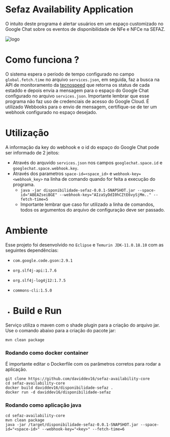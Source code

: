 # Sefaz Availability Application

O intuito deste programa é alertar usuários em um espaço customizado no Google Chat sobre os eventos de disponibilidade de NFe e NFCe na SEFAZ.

![logo](https://github.com/daviddev16/sefaz-availability-core/blob/master/assets/logo.png)

# Como funciona ?

O sistema espera o período de tempo configurado no campo ``global.fetch.time`` no arquivo ``services.json``, em seguida, faz a busca na API de monitoramento da [tecnospeed](monitor.tecnospeed.com.br) que retorna os status de cada estaddo e depois envia a mensagem para o espaço do Google Chat configurado no arquivo ``services.json``. Importante lembrar que esse programa não faz uso de credenciais de acesso do Google Cloud. É utilizado Webbooks para o envio de mensagem, certifique-se de ter um webhook configurado no espaço desejado.

# Utilização

A informação da key do webhook e o id do espaço do Google Chat pode ser informado de 2 jeitos:
- Através do arquvido ``services.json`` nos campos ``googlechat.space.id`` e ``googlechat.space.webhook.key``.
- Através dos parametros ``space-id=<space_id>`` e ``webhook-key=<webhook_key>`` na linha de comando quando for feita a execução do programa.
  - ``java -jar disponibilidade-sefaz-0.0.1-SNAPSHOT.jar --space-id="ABEAZseiBGE" --webhook-key="AIzaSyDdI0hCZtE6vySjMm.." --fetch-time=5``
  - Importante lembrar que caso for utilizado a linha de comandos, todos os argumentos do arquivo de configuração deve ser passado.

# Ambiente

Esse projeto foi desenvolvido no ``Eclipse`` e ``Temurin JDK-11.0.18.10`` com as seguintes dependências:
- ``com.google.code.gson:2.9.1``
- ``org.slf4j-api:1.7.6``
- ``org.slf4j-log4j12:1.7.5``
- ``commons-cli:1.5.0``

- # Build e Run

Serviço utiliza o maven com o shade plugin para a criação do arquivo jar. Use o comando abaixo para a criação do pacote jar:

``mvn clean package``

### Rodando como docker container

É importante editar o Dockerfile com os parâmetros corretos para rodar a aplicação.

```shell
git clone https://github.com/daviddev16/sefaz-availability-core
cd sefaz-availability-core
docker build daviddev16/disponibilidade-sefaz .
docker run -d daviddev16/disponibilidade-sefaz 
```

### Rodando como aplicação java

```shell
cd sefaz-availability-core
mvn clean package
java -jar /target/disponibilidade-sefaz-0.0.1-SNAPSHOT.jar --space-id="<space-id>" --webhook-key="<key>" --fetch-time=6
```
